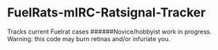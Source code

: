 # FuelRats-mIRC-Ratsignal-Tracker
Tracks current Fuelrat cases
######Novice/hobbyist work in progress. Warning: this code may burn retinas and/or infuriate you.
